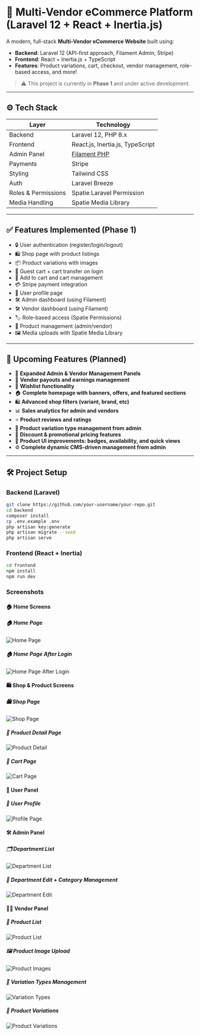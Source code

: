 # 🛒 Multi-Vendor eCommerce Platform (Laravel 12 + React + Inertia.js)

A modern, full-stack **Multi-Vendor eCommerce Website** built using:

- **Backend**: Laravel 12 (API-first approach, Filament Admin, Stripe)
- **Frontend**: React + Inertia.js + TypeScript
- **Features**: Product variations, cart, checkout, vendor management, role-based access, and more!

> ⚠️ This project is currently in **Phase 1** and under active development.

---

## ⚙️ Tech Stack

| Layer       | Technology                               |
| ----------- | ---------------------------------------- |
| Backend     | Laravel 12, PHP 8.x                      |
| Frontend    | React.js, Inertia.js, TypeScript         |
| Admin Panel | [Filament PHP](https://filamentphp.com/) |
| Payments    | Stripe                                   |
| Styling     | Tailwind CSS                             |
| Auth        | Laravel Breeze                           |
| Roles & Permissions | Spatie Laravel Permission        |
| Media Handling       | Spatie Media Library            |

---

## ✅ Features Implemented (Phase 1)

- 🔒 User authentication (register/login/logout)
- 🛍️ Shop page with product listings
- 📦 Product variations with images
- 🔄 Guest cart + cart transfer on login
- 🛒 Add to cart and cart management
- 💳 Stripe payment integration
- 👤 User profile page
- 🛠️ Admin dashboard (using Filament)
- 🛠️ Vendor dashboard (using Filament)
- 🏷️ Role-based access (Spatie Permissions)
- 📁 Product management (admin/vendor)
- 🖼️ Media uploads with Spatie Media Library

---

## 🚧 Upcoming Features (Planned)

- 🧾 **Expanded Admin & Vendor Management Panels**
- 💸 **Vendor payouts and earnings management**
- 🌟 **Wishlist functionality**
- 🏠 **Complete homepage with banners, offers, and featured sections**
- 🛍️ **Advanced shop filters (variant, brand, etc)**
- 📊 **Sales analytics for admin and vendors**
- ⭐ **Product reviews and ratings**
- 🧰 **Product variation type management from admin**
- 🔖 **Discount & promotional pricing features**
- 🎨 **Product UI improvements: badges, availability, and quick views**
- ⚙️ **Complete dynamic CMS-driven management from admin**

---

## 🛠️ Project Setup

### Backend (Laravel)

```bash
git clone https://github.com/your-username/your-repo.git
cd backend
composer install
cp .env.example .env
php artisan key:generate
php artisan migrate --seed
php artisan serve
```

### Frontend (React + Inertia)

```bash
cd frontend
npm install
npm run dev
```

### Screenshots

#### 🏠 Home Screens

##### 🏠 Home Page
![Home Page](public/images/screenshots/home-page.png)

##### 🏠 Home Page After Login
![Home Page After Login](public/images/screenshots/home-page-after-login.png)


#### 🛍️ Shop & Product Screens

##### 🛍️ Shop Page
![Shop Page](public/images/screenshots/shop.png)

##### 📄 Product Detail Page
![Product Detail](public/images/screenshots/product-detail.png)

##### 🛒 Cart Page
![Cart Page](public/images/screenshots/cart-page.png)


#### 👤 User Panel

##### 👤 User Profile
![Profile Page](public/images/screenshots/user-profile.png)


#### 🛠️ Admin Panel

##### 🗂️ Department List
![Department List](public/images/screenshots/admin-department-list.png)

##### 📝 Department Edit + Category Management
![Department Edit](public/images/screenshots/edit-departmentand-category%20list%20page.png)


#### 🧑‍💼 Vendor Panel

##### 🧾 Product List
![Product List](public/images/screenshots/vendor-product-list-page.png)

##### 🖼️ Product Image Upload
![Product Images](public/images/screenshots/product-images.png)

##### 🔀 Variation Types Management
![Variation Types](public/images/screenshots/product-variation-types.png)

##### 🔁 Product Variations
![Product Variations](public/images/screenshots/product-variations.png)



